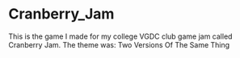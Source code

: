 # Cranberry_Jam
 This is the game I made for my college VGDC club game jam called Cranberry Jam.  The theme was: Two Versions Of The Same Thing
